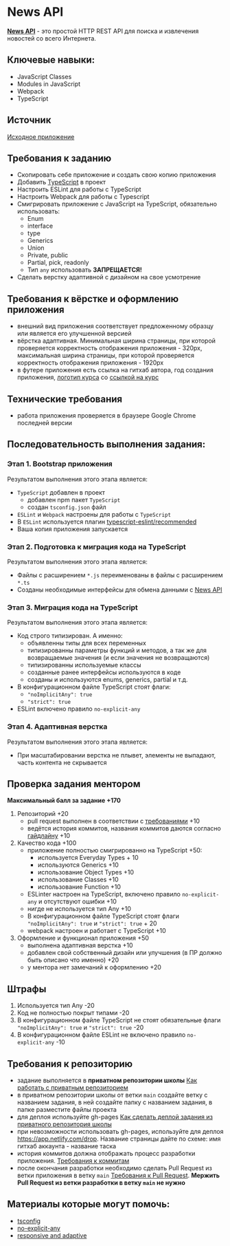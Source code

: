 # News API

**[News API](https://newsapi.org/)** - это простой HTTP REST API для поиска и извлечения новостей со всего Интернета.

## Ключевые навыки:

- JavaScript Classes
- Modules in JavaScript
- Webpack
- TypeScript

## Источник

[Исходное приложение](https://github.com/Pulya10c/news-JS)

## Требования к заданию

- Скопировать себе приложение и создать свою копию приложения
- Добавить [TypeScript](https://www.typescriptlang.org/) в проект
- Настроить ESLint для работы с TypeScript
- Настроить Webpack для работы с Typescript
- Смигрировать приложение с JavaScript на TypeScript, обязательно использовать:
  - Enum
  - interface
  - type
  - Generics
  - Union
  - Private, public
  - Partial, pick, readonly
  - Тип `any` использовать **ЗАПРЕЩАЕТСЯ!**
- Сделать верстку адаптивной с дизайном на свое усмотрение

## Требования к вёрстке и оформлению приложения

- внешний вид приложения соответствует предложенному образцу или является его улучшенной версией
- вёрстка адаптивная. Минимальная ширина страницы, при которой проверяется корректность отображения приложения - 320рх, максимальная ширина страницы, при которой проверяется корректность отображения приложения - 1920рх
- в футере приложения есть ссылка на гитхаб автора, год создания приложения, [логотип курса](https://rs.school/images/rs_school_js.svg) со [ссылкой на курс](https://rs.school/js/)

## Технические требования

- работа приложения проверяется в браузере Google Chrome последней версии

## Последовательность выполнения задания:

### Этап 1. Bootstrap приложения

Результатом выполнения этого этапа является:

- `TypeScript` добавлен в проект
  - добавлен npm пакет `TypeScript`
  - создан `tsconfig.json` файл
- `ESLint` и `Webpack` настроены для работы с `TypeScript`
- В `ESLint` используется плагин [typescript-eslint/recommended](https://www.npmjs.com/package/@typescript-eslint/eslint-plugin)
- Ваша копия приложения запускается

### Этап 2. Подготовка к миграция кода на TypeScript

Результатом выполнения этого этапа является:

- Файлы с расширением `*.js` переименованы в файлы с расширением `*.ts`
- Созданы необходимые интерфейсы для обмена данными c [News API](https://newsapi.org/)

### Этап 3. Миграция кода на TypeScript

Результатом выполнения этого этапа является:

- Код строго типизирован. А именно:
  - объявленны типы для всех переменных
  - типизированны параметры функций и методов, а так же для возвращаемые значения (и если значения не возвращаются)
  - типизированны используемые классы
  - созданные ранее интерфейсы используются в коде
  - созданы и используются enums, generics, partial и т.д.
- В конфигурационном файле TypeScript стоят флаги:
  - `"noImplicitAny": true`
  - `"strict": true`
- ESLint включено правило `no-explicit-any`

### Этап 4. Адаптивная верстка

Результатом выполнения этого этапа является:

- При масштабировании верстка не плывет, элементы не выпадают, часть контента не скрывается

## Проверка задания ментором

**Максимальный балл за задание +170**

1. Репозиторий +20
   - pull request выполнен в соответствии с [требованиями](https://docs.rs.school/#/pull-request-review-process?id=Требования-к-pull-request-pr) +10
   - ведётся история коммитов, названия коммитов даются согласно [гайдлайну](https://docs.rs.school/#/git-convention) +10
2. Качество кода +100
   - приложение полностью смигрированно на TypeScript +50:
     - используется Everyday Types + 10
     - используются Generics +10
     - использование Object Types +10
     - использование Classes +10
     - использование Function +10
   - ESLinter настроен на TypeScript, включено правило `no-explicit-any` и отсутствуют ошибки +10
   - нигде не используется тип Any +10
   - В конфигурационном файле TypeScript стоят флаги `"noImplicitAny": true` и `"strict": true` + 20
   - webpack настроен и работает с TypeScript +10
3. Оформление и функционал приложения +50
   - выполнена адаптивная верстка +10
   - добавлен свой собственный дизайн или улучшения (в ПР должно быть описано что именно) +20
   - у ментора нет замечаний к оформлению +20

## Штрафы

1. Используется тип Any -20
2. Код не полностью покрыт типами -20
3. В конфигурационном файле TypeScript не стоят обязательные флаги `"noImplicitAny": true` и `"strict": true` -20
4. В конфигурационном файле ESLint не включено правило `no-explicit-any` -10

## Требования к репозиторию

- задание выполняется в **приватном репозитории школы** [Как работать с приватным репозиторием](https://docs.rs.school/#/private-repository?id=Как-работать-с-приватным-репозиторием)
- в приватном репозитории школы от ветки `main` создайте ветку с названием задания, в ней создайте папку с названием задания, в папке разместите файлы проекта
- для деплоя используйте gh-pages [Как сделать деплой задания из приватного репозитория школы](https://docs.rs.school/#/private-repository?id=Как-сделать-деплой-задания-из-приватного-репозитория-школы)
- при невозможности использовать gh-pages, используйте для деплоя https://app.netlify.com/drop. Название страницы дайте по схеме: имя гитхаб аккаунта - название таска
- история коммитов должна отображать процесс разработки приложения. [Требования к коммитам](https://docs.rs.school/#/git-convention?id=Требования-к-именам-коммитов)
- после окончания разработки необходимо сделать Pull Request из ветки приложения в ветку `main` [Требования к Pull Request](https://docs.rs.school/#/pull-request-review-process?id=Требования-к-pull-request-pr). **Мержить Pull Request из ветки разработки в ветку `main` не нужно**

## Материалы которые могут помочь:

- [tsconfig](https://habr.com/ru/post/557738/)
- [no-explicit-any](https://github.com/typescript-eslint/typescript-eslint/blob/master/packages/eslint-plugin/docs/rules/no-explicit-any.md)
- [responsive and adaptive](https://css-tricks.com/the-difference-between-responsive-and-adaptive-design/)
